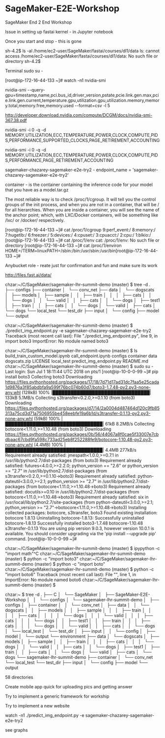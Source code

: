 # SageMaker-E2E-Workshop


SageMaker End 2 End Workshop

Issue in setting up fastai kernel - in Jupyter notebook

Once you start and stop - this is gone

sh-4.2$ ls -al /home/ec2-user/SageMaker/fastai/courses/dl1/data
ls: cannot access /home/ec2-user/SageMaker/fastai/courses/dl1/data: No such file or directory
sh-4.2$


Terminal sudo su - 

[root@ip-172-16-44-133 ~]# watch -n1 nvidia-smi

nvidia-smi --query-gpu=timestamp,name,pci.bus_id,driver_version,pstate,pcie.link.gen.max,pcie.link.gen.current,temperature.gpu,utilization.gpu,utilization.memory,memory.total,memory.free,memory.used --format=csv -l 5

http://developer.download.nvidia.com/compute/DCGM/docs/nvidia-smi-367.38.pdf

 nvidia-smi -i 0 -q -d MEMORY,UTILIZATION,ECC,TEMPERATURE,POWER,CLOCK,COMPUTE,PIDS,PERFORMANCE,SUPPORTED_CLOCKS,PAGE_RETIREMENT,ACCOUNTING 

 nvidia-smi -i 0 -q -d MEMORY,UTILIZATION,ECC,TEMPERATURE,POWER,CLOCK,COMPUTE,PIDS,PERFORMANCE,PAGE_RETIREMENT,ACCOUNTING

sagemaker-chazarey-sagemaker-e2e-try2 - endpoint_name = 'sagemaker-chazarey-sagemaker-e2e-try2'

container - is the container containing the inference code for your model that you have as a model.tar.gz

The most reliable way is to check /proc/1/cgroup. It will tell you the control groups of the init process, and when you are not in a container, that will be / for all hierarchies. When you are inside a container, you will see the name of the anchor point; which, with LXC/Docker containers, will be something like /lxc/<containerid> or /docker/<containerid> respectively.

[root@ip-172-16-44-133 ~]# cat /proc/1/cgroup
9:perf_event:/
8:memory:/
7:hugetlb:/
6:freezer:/
5:devices:/
4:cpuset:/
3:cpuacct:/
2:cpu:/
1:blkio:/
[root@ip-172-16-44-133 ~]# cat /proc/1/env
cat: /proc/1/env: No such file or directory
[root@ip-172-16-44-133 ~]# cat /proc/1/environ
HOME=/TERM=linuxPATH=/sbin:/bin:/usr/sbin:/usr/bin[root@ip-172-16-44-133 ~]#


Anybucket role - reate just for confirmation and fun and make sure its work

http://files.fast.ai/data/


chzar:~/C/SageMaker/sagemaker-lhr-summit-demo (master) $ tree -d
.
├── configs
├── container
│   └── conv_net
├── data
│   └── dogscats
│       ├── models
│       ├── sample
│       │   ├── train
│       │   │   ├── cats
│       │   │   └── dogs
│       │   └── valid
│       │       ├── cats
│       │       └── dogs
│       ├── test1
│       ├── train
│       │   ├── cats
│       │   └── dogs
│       └── valid
│           ├── cats
│           └── dogs
└── local_test
    └── test_dir
        ├── input
        │   └── config
        ├── model
        └── output


chzar:~/C/SageMaker/sagemaker-lhr-summit-demo (master) $ ./predict_img_endpoint.py -e sagemaker-chazarey-sagemaker-e2e-try2
Traceback (most recent call last):
  File "./predict_img_endpoint.py", line 9, in <module>
    import boto3
ImportError: No module named boto3

chzar:~/C/SageMaker/sagemaker-lhr-summit-demo (master) $ ls
build_train_custom_model.ipynb  call_endpoint.ipynb  configs  container  data  dogscats.zip  LICENSE  local_test  predict_img_endpoint.py  README.md
chzar:~/C/SageMaker/sagemaker-lhr-summit-demo (master) $ sudo su - 
Last login: Sun Jul  1 18:11:44 UTC 2018 on pts/1
[root@ip-10-0-0-99 ~]# pip install boto3
Collecting boto3
  Downloading https://files.pythonhosted.org/packages/17/18/7d71d17ad31dc7faa5e25cada1d9876a3f85abdbfa9a599f76bc074b60d7/boto3-1.7.48-py2.py3-none-any.whl (128kB)
    100% |████████████████████████████████| 133kB 5.1MB/s 
Collecting s3transfer<0.2.0,>=0.1.10 (from boto3)
  Downloading https://files.pythonhosted.org/packages/d7/14/2a0004d487464d120c9fb85313a75cd3d71a7506955be458eebfe19a6b1d/s3transfer-0.1.13-py2.py3-none-any.whl (59kB)
    100% |████████████████████████████████| 61kB 8.2MB/s 
Collecting botocore<1.11.0,>=1.10.48 (from boto3)
  Downloading https://files.pythonhosted.org/packages/0b/56/44067a8f0cae5f33007e7cbdbaac67cbd9fa598c733ad25eb8f252288fe9/botocore-1.10.48-py2.py3-none-any.whl (4.4MB)
    100% |████████████████████████████████| 4.4MB 277kB/s 
Requirement already satisfied: jmespath<1.0.0,>=0.7.1 in /usr/lib/python2.7/dist-packages (from boto3)
Requirement already satisfied: futures<4.0.0,>=2.2.0; python_version == "2.6" or python_version == "2.7" in /usr/lib/python2.7/dist-packages (from s3transfer<0.2.0,>=0.1.10->boto3)
Requirement already satisfied: python-dateutil<3.0.0,>=2.1; python_version >= "2.7" in /usr/lib/python2.7/dist-packages (from botocore<1.11.0,>=1.10.48->boto3)
Requirement already satisfied: docutils>=0.10 in /usr/lib/python2.7/dist-packages (from botocore<1.11.0,>=1.10.48->boto3)
Requirement already satisfied: six in /usr/local/lib/python2.7/site-packages (from python-dateutil<3.0.0,>=2.1; python_version >= "2.7"->botocore<1.11.0,>=1.10.48->boto3)
Installing collected packages: botocore, s3transfer, boto3
  Found existing installation: botocore 1.8.13
    Uninstalling botocore-1.8.13:
      Successfully uninstalled botocore-1.8.13
Successfully installed boto3-1.7.48 botocore-1.10.48 s3transfer-0.1.13
You are using pip version 9.0.3, however version 10.0.1 is available.
You should consider upgrading via the 'pip install --upgrade pip' command.
[root@ip-10-0-0-99 ~]# 

chzar:~/C/SageMaker/sagemaker-lhr-summit-demo (master) $ ipypython -c "import math"^C
chzar:~/C/SageMaker/sagemaker-lhr-summit-demo (master) $ python -c "import boto3"
chzar:~/C/SageMaker/sagemaker-lhr-summit-demo (master) $ python -c "import boto"
chzar:~/C/SageMaker/sagemaker-lhr-summit-demo (master) $ python -c "import boto6"
Traceback (most recent call last):
  File "<string>", line 1, in <module>
ImportError: No module named boto6
chzar:~/C/SageMaker/sagemaker-lhr-summit-demo (master) $ 

chzar:~ $ tree -d
.
├── C
│   └── SageMaker
│       ├── SageMaker-E2E-Workshop
│       │   └── configs
│       └── sagemaker-lhr-summit-demo
│           ├── configs
│           ├── container
│           │   └── conv_net
│           ├── data
│           │   └── dogscats
│           │       ├── models
│           │       ├── sample
│           │       │   ├── train
│           │       │   │   ├── cats
│           │       │   │   └── dogs
│           │       │   └── valid
│           │       │       ├── cats
│           │       │       └── dogs
│           │       ├── test1
│           │       ├── train
│           │       │   ├── cats
│           │       │   └── dogs
│           │       └── valid
│           │           ├── cats
│           │           └── dogs
│           └── local_test
│               └── test_dir
│                   ├── input
│                   │   └── config
│                   ├── model
│                   └── output
└── environment
    ├── data
    │   └── dogscats
    │       ├── models
    │       ├── sample
    │       │   ├── train
    │       │   │   ├── cats
    │       │   │   └── dogs
    │       │   └── valid
    │       │       ├── cats
    │       │       └── dogs
    │       ├── test1
    │       ├── train
    │       │   ├── cats
    │       │   └── dogs
    │       └── valid
    │           ├── cats
    │           └── dogs
    └── sagemaker-lhr-summit-demo
        ├── container
        │   └── conv_net
        └── local_test
            └── test_dir
                ├── input
                │   └── config
                ├── model
                └── output

58 directories



Create mobile app quick for uploading pics and getting answer 

Try to implement a generic framework for workship 

Try to implement a new website 

watch -n1 ./predict_img_endpoint.py -e sagemaker-chazarey-sagemaker-e2e-try2

see graphs 

